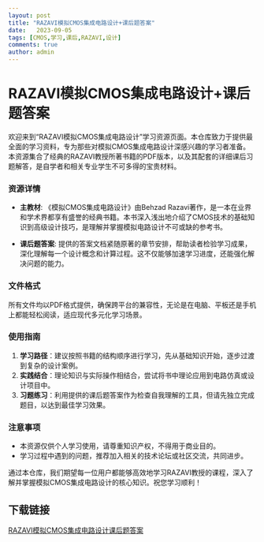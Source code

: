 ```yaml
---
layout: post
title: "RAZAVI模拟CMOS集成电路设计+课后题答案"
date:   2023-09-05
tags: [CMOS,学习,课后,RAZAVI,设计]
comments: true
author: admin
---
```

# RAZAVI模拟CMOS集成电路设计+课后题答案

欢迎来到“RAZAVI模拟CMOS集成电路设计”学习资源页面。本仓库致力于提供最全面的学习资料，专为那些对模拟CMOS集成电路设计深感兴趣的学习者准备。本资源集合了经典的RAZAVI教授所著书籍的PDF版本，以及其配套的详细课后习题解答，是自学者和相关专业学生不可多得的宝贵材料。

### 资源详情

- **主教材**: 《模拟CMOS集成电路设计》由Behzad Razavi著作，是一本在业界和学术界都享有盛誉的经典书籍。本书深入浅出地介绍了CMOS技术的基础知识到高级设计技巧，是理解并掌握模拟电路设计不可或缺的参考书。

- **课后题答案**: 提供的答案文档紧随原著的章节安排，帮助读者检验学习成果，深化理解每一个设计概念和计算过程。这不仅能够加速学习进度，还能强化解决问题的能力。

### 文件格式

所有文件均以PDF格式提供，确保跨平台的兼容性，无论是在电脑、平板还是手机上都能轻松阅读，适应现代多元化学习场景。

### 使用指南

1. **学习路径**：建议按照书籍的结构顺序进行学习，先从基础知识开始，逐步过渡到复杂的设计案例。
2. **实践结合**：理论知识与实际操作相结合，尝试将书中理论应用到电路仿真或设计项目中。
3. **习题练习**：利用提供的课后题答案作为检查自我理解的工具，但请先独立完成题目，以达到最佳学习效果。

### 注意事项

- 本资源仅供个人学习使用，请尊重知识产权，不得用于商业目的。
- 学习过程中遇到的问题，推荐加入相关的技术论坛或社区交流，共同进步。

通过本仓库，我们期望每一位用户都能够高效地学习RAZAVI教授的课程，深入了解并掌握模拟CMOS集成电路设计的核心知识。祝您学习顺利！

## 下载链接

[RAZAVI模拟CMOS集成电路设计课后题答案](https://pan.quark.cn/s/5a3f9e6c4abe)